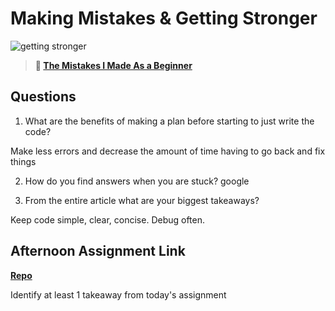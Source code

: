 # Making Mistakes & Getting Stronger

![getting stronger](https://bcw.blob.core.windows.net/public/img/lesson-images/js-bootcamp-logo.jpg)

> **📖 [The Mistakes I Made As a Beginner](https://codeworksacademy.com/fs-student-guide/resources/wk2/06-Coding-Mistakes)**

## Questions

1. What are the benefits of making a plan before starting to just write the code?

Make less errors and decrease the amount of time having to go back and fix things

2. How do you find answers when you are stuck? google

3. From the entire article what are your biggest takeaways?

Keep code simple, clear, concise. Debug often. 

## Afternoon Assignment Link

**[Repo](https://github.com/KellyWemmer/<ASSIGNMENT_REPO>)**

Identify at least 1 takeaway from today's assignment
